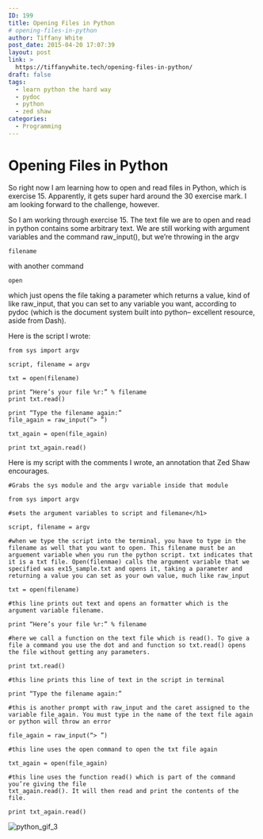 ```yaml
---
ID: 199
title: Opening Files in Python
# opening-files-in-python
author: Tiffany White
post_date: 2015-04-20 17:07:39
layout: post
link: >
  https://tiffanywhite.tech/opening-files-in-python/
draft: false
tags:
  - learn python the hard way
  - pydoc
  - python
  - zed shaw
categories:
  - Programming
---
```

<h1>Opening Files in Python</h1>

So right now I am learning how to open and read files in Python, which is exercise 15. Apparently, it gets super hard around the 30 exercise mark. I am looking forward to the challenge, however.

So I am working through exercise 15. The text file we are to open and read in python contains some arbitrary text. We are still working with argument variables and the command raw_input(), but we’re throwing in the argv

<pre><code>filename
</code></pre>

with another command

<pre><code>open
</code></pre>

which just opens the file taking a parameter which returns a value, kind of like raw_input, that you can set to any variable you want, according to pydoc (which is the document system built into python– excellent resource, aside from Dash).

Here is the script I wrote:

<pre><code>from sys import argv

script, filename = argv

txt = open(filename)

print “Here’s your file %r:” % filename
print txt.read()

print “Type the filename again:”
file_again = raw_input(“&gt; ”)

txt_again = open(file_again)

print txt_again.read()
</code></pre>

Here is my script with the comments I wrote, an annotation that Zed Shaw encourages.

<pre><code>#Grabs the sys module and the argv variable inside that module

from sys import argv

#sets the argument variables to script and filemane&lt;/h1&gt;

script, filename = argv

#when we type the script into the terminal, you have to type in the filename as well that you want to open. This filename must be an arguement variable when you run the python script. txt indicates that it is a txt file. Open(filenmae) calls the argument variable that we specified was ex15_sample.txt and opens it, taking a parameter and returning a value you can set as your own value, much like raw_input

txt = open(filename)

#this line prints out text and opens an formatter which is the argument variable filename.

print “Here’s your file %r:” % filename

#here we call a function on the text file which is read(). To give a file a command you use the dot and and function so txt.read() opens the file without getting any parameters.

print txt.read()

#this line prints this line of text in the script in terminal

print “Type the filename again:”

#this is another prompt with raw_input and the caret assigned to the variable file_again. You must type in the name of the text file again or python will throw an error

file_again = raw_input(“&gt; ”)

#this line uses the open command to open the txt file again

txt_again = open(file_again)

#this line uses the function read() which is part of the command you’re giving the file 
txt_again.read(). It will then read and print the contents of the file.

print txt_again.read()
</code></pre>

<img src="http://helloburgh.me/wp-content/uploads/2015/04/wpid-reading_text_files_in_python.gif" alt="python_gif_3" />